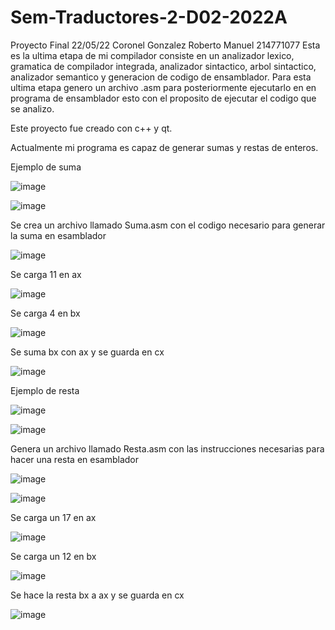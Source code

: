 # Sem-Traductores-2-D02-2022A
Proyecto Final
22/05/22 Coronel Gonzalez Roberto Manuel 214771077
Esta es la ultima etapa de mi compilador consiste en un analizador lexico, gramatica de compilador integrada, analizador sintactico, arbol sintactico, analizador semantico y generacion de codigo de ensamblador.
Para esta ultima etapa genero un archivo .asm para posteriormente ejecutarlo en en programa de ensamblador esto con el proposito de ejecutar el codigo que se analizo.

Este proyecto fue creado con c++ y qt.

Actualmente mi programa es capaz de generar sumas y restas de enteros.

Ejemplo de suma 


![image](https://user-images.githubusercontent.com/88813815/169720144-b2aa1fd3-9431-47d8-826c-7eb5d9b0df79.png)

![image](https://user-images.githubusercontent.com/88813815/169720154-08429881-2ffa-42ed-b9d6-2ec217da21ac.png)


Se crea un archivo llamado Suma.asm con el codigo necesario para generar la suma en esamblador

![image](https://user-images.githubusercontent.com/88813815/169720249-16b5cce1-62ee-423b-9e8b-c86c4c6aded7.png)


Se carga 11 en ax

![image](https://user-images.githubusercontent.com/88813815/169720275-4daaf04f-89c6-44ae-9975-d00092ec3bfc.png)


Se carga 4 en bx

![image](https://user-images.githubusercontent.com/88813815/169720294-2244ab59-0e59-4e92-9a7e-d2a4eccf9a52.png)


Se suma bx con ax y se guarda en cx

![image](https://user-images.githubusercontent.com/88813815/169720339-a8a60cb2-8a4b-459a-b916-e6657fea6805.png)


Ejemplo de resta

![image](https://user-images.githubusercontent.com/88813815/169720366-30a15333-717a-46c9-bb94-616f5d88d95c.png)

![image](https://user-images.githubusercontent.com/88813815/169720371-4c7b37c2-dc5d-4bf4-98b8-e66a9707f169.png)


Genera un archivo llamado Resta.asm con las instrucciones necesarias para hacer una resta en esamblador

![image](https://user-images.githubusercontent.com/88813815/169720400-883e573f-2355-408e-81af-98fca5a643b2.png)

![image](https://user-images.githubusercontent.com/88813815/169720422-299ccea4-ba4c-452f-8909-5b7e82690274.png)


Se carga un 17 en ax

![image](https://user-images.githubusercontent.com/88813815/169720445-9540771b-239d-42cb-8bc6-73c447c7ad7d.png)


Se carga un 12 en bx

![image](https://user-images.githubusercontent.com/88813815/169720459-afc49b52-c138-4abe-b2b5-a1b2330ce492.png)


Se hace la resta bx a ax y se guarda en cx

![image](https://user-images.githubusercontent.com/88813815/169720474-acb5f49a-0d15-438a-ad0f-87b551c0c9cb.png)































